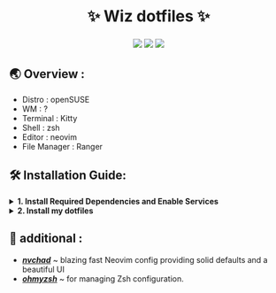 <div align="center">
    <h1>✨ Wiz dotfiles ✨</h1>
    <h3></h3>
</div>

<div align="center">

![](https://img.shields.io/github/last-commit/wizarash/dotfiles?color=C9CBFF&logoColor=D9E0EE&labelColor=302D41&style=for-the-badge)
![](https://img.shields.io/github/stars/wizarash/dotfiles?color=C9CBFF&logoColor=D9E0EE&labelColor=302D41&style=for-the-badge)
[![](https://img.shields.io/github/repo-size/wizarash/dotfiles?color=%23DDB6F2&label=SIZE&logo=codesandbox&style=for-the-badge&logoColor=D9E0EE&labelColor=302D41)](https://github.com/wizarash/dotfiles)

</div>

## 🌏 Overview :
- Distro : openSUSE
- WM : ?
- Terminal : Kitty
- Shell : zsh
- Editor : neovim
- File Manager : Ranger

## 🛠️ Installation Guide:

<details>
<br>
<summary><b>1. Install Required Dependencies and Enable Services</b></summary>

- install rcm, zsh, kitty, exa, nvim, ranger, mpd and ncmpcpp
```sh
sudo zypper in rcm zsh kitty nvim ranger exa mpd ncmpcpp
```

```sh
systemctl --user enable mpd.service
systemctl --user start mpd.service
```

</details>

<details>
<br>
<summary><b>2. Install my dotfiles</b></summary>

clone this repo
```sh
git clone --depth 1 https://github.com/wizarash/dotfiles.git
```

copy fonts to .local/share/fonts
```sh
cp -r ~/.dotfiles/misc/fonts/* ~/.local/share/fonts/
```

sync dotfiles with rcm
```sh
rcup
```
</details>

## 🧩 additional :

- [***nvchad***](https://github.com/NvChad/NvChad) ~ blazing fast Neovim config providing solid defaults and a beautiful UI
- [***ohmyzsh***](https://github.com/ohmyzsh/ohmyzsh) ~ for managing Zsh configuration.


